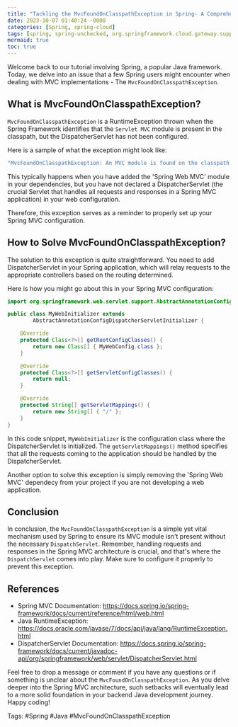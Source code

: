 ```yaml
---
title: "Tackling the MvcFoundOnClasspathException in Spring- A Comprehensive Guide"
date: 2023-10-07 01:40:24 -0000
categories: [Spring, spring-cloud]
tags: [spring, spring-unchecked, org.springframework.cloud.gateway.support]
mermaid: true
toc: true
---
```



Welcome back to our tutorial involving Spring, a popular Java framework. Today, we delve into an issue that a few Spring users might encounter when dealing with MVC implementations - The `MvcFoundOnClasspathException`.

## What is MvcFoundOnClasspathException?

`MvcFoundOnClasspathException` is a RuntimeException thrown when the Spring Framework identifies that the `Servlet MVC` module is present in the classpath, but the DispatcherServlet has not been configured.

Here is a sample of what the exception might look like:

```java
"MvcFoundOnClasspathException: An MVC module is found on the classpath but no DispatcherServlet is detected."
```

This typically happens when you have added the 'Spring Web MVC' module in your dependencies, but you have not declared a DispatcherServlet (the crucial Servlet that handles all requests and responses in a Spring MVC application) in your web configuration. 

Therefore, this exception serves as a reminder to properly set up your Spring MVC configuration.

## How to Solve MvcFoundOnClasspathException?

The solution to this exception is quite straightforward. You need to add DispatcherServlet in your Spring application, which will relay requests to the appropriate controllers based on the routing determined.

Here is how you might go about this in your Spring MVC configuration:

```java
import org.springframework.web.servlet.support.AbstractAnnotationConfigDispatcherServletInitializer;

public class MyWebInitializer extends
        AbstractAnnotationConfigDispatcherServletInitializer {

    @Override
    protected Class<?>[] getRootConfigClasses() {
        return new Class[] { MyWebConfig.class };
    }

    @Override
    protected Class<?>[] getServletConfigClasses() {
        return null;
    }

    @Override
    protected String[] getServletMappings() {
        return new String[] { "/" };
    }
}
```

In this code snippet, `MyWebInitializer` is the configuration class where the DispatcherServlet is initialized. The `getServletMappings()` method specifies that all the requests coming to the application should be handled by the DispatcherServlet.

Another option to solve this exception is simply removing the 'Spring Web MVC' dependecy from your project if you are not developing a web application.

## Conclusion

In conclusion, the `MvcFoundOnClasspathException` is a simple yet vital mechanism used by Spring to ensure its MVC module isn't present without the necessary `DispatchServlet`. Remember, handling requests and responses in the Spring MVC architecture is crucial, and that's where the `DispatchServlet` comes into play. Make sure to configure it properly to prevent this exception.

## References

- Spring MVC Documentation: https://docs.spring.io/spring-framework/docs/current/reference/html/web.html 
- Java RuntimeException: https://docs.oracle.com/javase/7/docs/api/java/lang/RuntimeException.html 
- DispatcherServlet Documentation: https://docs.spring.io/spring-framework/docs/current/javadoc-api/org/springframework/web/servlet/DispatcherServlet.html

Feel free to drop a message or comment if you have any questions or if something is unclear about the `MvcFoundOnClasspathException`. As you delve deeper into the Spring MVC architecture, such setbacks will eventually lead to a more solid foundation in your backend Java development journey. Happy coding!

Tags: #Spring #Java #MvcFoundOnClasspathException